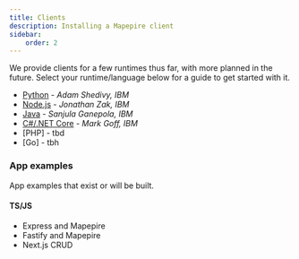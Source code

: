 ```yaml
---
title: Clients
description: Installing a Mapepire client
sidebar:
    order: 2
---
```


We provide clients for a few runtimes thus far, with more planned in the future. Select your runtime/language below for a guide to get started with it.

* [Python]() - *Adam Shedivy, IBM*
* [Node.js](/guides/runtimes/nodejs) - *Jonathan Zak, IBM*
* [Java]() - *Sanjula Ganepola, IBM*
* [C#/.NET Core]() - *Mark Goff, IBM*
* [PHP] - tbd
* [Go] - tbh


### App examples

App examples that exist or will be built.

#### TS/JS

* Express and Mapepire
* Fastify and Mapepire
* Next.js CRUD
